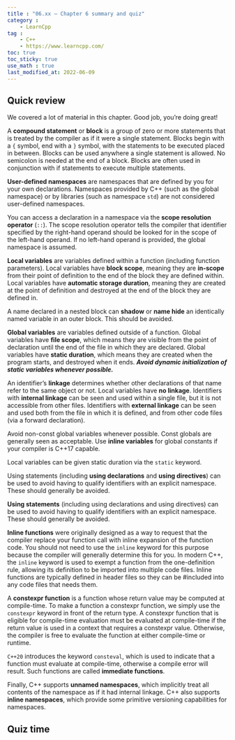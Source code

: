 ```yaml
---
title : "06.xx — Chapter 6 summary and quiz"
category :
    - LearnCpp
tag : 
    - C++
    - https://www.learncpp.com/
toc: true  
toc_sticky: true 
use_math : true
last_modified_at: 2022-06-09
---
```



## Quick review

We covered a lot of material in this chapter. Good job, you’re doing great!

A **compound statement** or **block** is a group of zero or more statements that is treated by the compiler as if it were a single statement. Blocks begin with a `{` symbol, end with a `}` symbol, with the statements to be executed placed in between. Blocks can be used anywhere a single statement is allowed. No semicolon is needed at the end of a block. Blocks are often used in conjunction with if statements to execute multiple statements.

**User-defined namespaces** are namespaces that are defined by you for your own declarations. Namespaces provided by C++ (such as the global namespace) or by libraries (such as namespace `std`) are not considered user-defined namespaces.

You can access a declaration in a namespace via the **scope resolution operator** (`::`). The scope resolution operator tells the compiler that identifier specified by the right-hand operand should be looked for in the scope of the left-hand operand. If no left-hand operand is provided, the global namespace is assumed.

**Local variables** are variables defined within a function (including function parameters). Local variables have **block scope**, meaning they are **in-scope** from their point of definition to the end of the block they are defined within. Local variables have **automatic storage duration**, meaning they are created at the point of definition and destroyed at the end of the block they are defined in.

A name declared in a nested block can **shadow** or **name hide** an identically named variable in an outer block. This should be avoided.

**Global variables** are variables defined outside of a function. Global variables have **file scope**, which means they are visible from the point of declaration until the end of the file in which they are declared. Global variables have **static duration**, which means they are created when the program starts, and destroyed when it ends. ***Avoid dynamic initialization of static variables whenever possible.***

An identifier’s **linkage** determines whether other declarations of that name refer to the same object or not. Local variables have **no linkage**. Identifiers with **internal linkage** can be seen and used within a single file, but it is not accessible from other files. Identifiers with **external linkage** can be seen and used both from the file in which it is defined, and from other code files (via a forward declaration).

Avoid non-const global variables whenever possible. Const globals are generally seen as acceptable. Use **inline variables** for global constants if your compiler is C++17 capable.

Local variables can be given static duration via the `static` keyword.

Using statements (including **using declarations** and **using directives**) can be used to avoid having to qualify identifiers with an explicit namespace. These should generally be avoided.

**Using statements** (including using declarations and using directives) can be used to avoid having to qualify identifiers with an explicit namespace. These should generally be avoided.

**Inline functions** were originally designed as a way to request that the compiler replace your function call with inline expansion of the function code. You should not need to use the `inline` keyword for this purpose because the compiler will generally determine this for you. In modern C++, the `inline` keyword is used to exempt a function from the one-definition rule, allowing its definition to be imported into multiple code files. Inline functions are typically defined in header files so they can be #included into any code files that needs them.

A **constexpr function** is a function whose return value may be computed at compile-time. To make a function a constexpr function, we simply use the `constexpr` keyword in front of the return type. A constexpr function that is eligible for compile-time evaluation must be evaluated at compile-time if the return value is used in a context that requires a constexpr value. Otherwise, the compiler is free to evaluate the function at either compile-time or runtime.

`C++20` introduces the keyword `consteval`, which is used to indicate that a function must evaluate at compile-time, otherwise a compile error will result. Such functions are called **immediate functions**.

Finally, C++ supports **unnamed namespaces**, which implicitly treat all contents of the namespace as if it had internal linkage. C++ also supports **inline namespaces**, which provide some primitive versioning capabilities for namespaces.


## Quiz time

